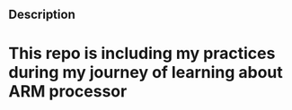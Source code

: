 ## Description
# This repo is including my practices during my journey of learning about ARM processor
